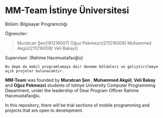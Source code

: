 # MM-Team İstinye Üniversitesi

   Bölüm: Bilgisayar Programcılığı 
    
    
   Öğrenciler:
   > Muratcan Şen(191216007)
   > Oğuz Pekmezci(211216009)
   > Muhammed Akgül(211216008)
   > Veli Bakay()
    
Supervisor: [Rahime Hacımustafaoğlu]

    Bu depo da mobil programlamaya dair deneme bölümleri ve geliştirilmeye açık projeler bulunacaktır.
    
 **MM-Team** was founded by **Muratcan Şen** , **Muhammed Akgül**, **Veli Bakay** and **Oğuz Pekmezci** students of Istinye University Computer Programming Department, under the leadership of Dear Program Officer Rahime Hacımustafaoğlu.

In this repository, there will be trial sections of mobile programming and projects that are open to development.
